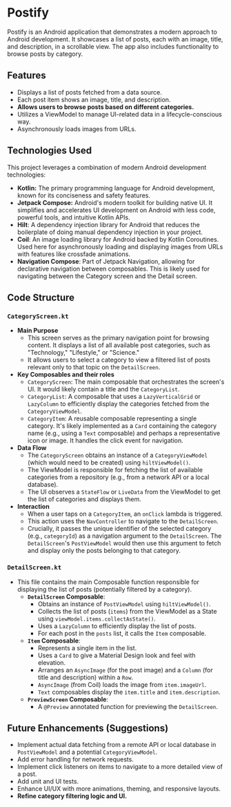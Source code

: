 # Postify

Postify is an Android application that demonstrates a modern approach to Android development. It showcases a list of posts, each with an image, title, and description, in a scrollable view. The app also includes functionality to browse posts by category.

## Features

* Displays a list of posts fetched from a data source.
* Each post item shows an image, title, and description.
* **Allows users to browse posts based on different categories.**
* Utilizes a ViewModel to manage UI-related data in a lifecycle-conscious way.
* Asynchronously loads images from URLs.

## Technologies Used

This project leverages a combination of modern Android development technologies:

* **Kotlin:** The primary programming language for Android development, known for its conciseness and safety features.
* **Jetpack Compose:** Android's modern toolkit for building native UI. It simplifies and accelerates UI development on Android with less code, powerful tools, and intuitive Kotlin APIs.
* **Hilt**: A dependency injection library for Android that reduces the boilerplate of doing manual dependency injection in your project.
* **Coil**: An image loading library for Android backed by Kotlin Coroutines. Used here for asynchronously loading and displaying images from URLs with features like crossfade animations.
* **Navigation Compose**: Part of Jetpack Navigation, allowing for declarative navigation between composables. This is likely used for navigating between the Category screen and the Detail screen.

## Code Structure

### `CategoryScreen.kt`

* **Main Purpose**
    * This screen serves as the primary navigation point for browsing content. It displays a list of all available post categories, such as "Technology," "Lifestyle," or "Science."
    * It allows users to select a category to view a filtered list of posts relevant only to that topic on the `DetailScreen`.
* **Key Composables and their roles**
    * `CategoryScreen`: The main composable that orchestrates the screen's UI. It would likely contain a title and the `CategoryList`.
    * `CategoryList`: A composable that uses a `LazyVerticalGrid` or `LazyColumn` to efficiently display the categories fetched from the `CategoryViewModel`.
    * `CategoryItem`: A reusable composable representing a single category. It's likely implemented as a `Card` containing the category name (e.g., using a `Text` composable) and perhaps a representative icon or image. It handles the click event for navigation.
* **Data Flow**
    * The `CategoryScreen` obtains an instance of a `CategoryViewModel` (which would need to be created) using `hiltViewModel()`.
    * The ViewModel is responsible for fetching the list of available categories from a repository (e.g., from a network API or a local database).
    * The UI observes a `StateFlow` or `LiveData` from the ViewModel to get the list of categories and displays them.
* **Interaction**
    * When a user taps on a `CategoryItem`, an `onClick` lambda is triggered.
    * This action uses the `NavController` to navigate to the `DetailScreen`.
    * Crucially, it passes the unique identifier of the selected category (e.g., `categoryId`) as a navigation argument to the `DetailScreen`. The `DetailScreen`'s `PostViewModel` would then use this argument to fetch and display only the posts belonging to that category.

### `DetailScreen.kt`

* This file contains the main Composable function responsible for displaying the list of posts (potentially filtered by a category).
    * **`DetailScreen` Composable**:
        * Obtains an instance of `PostViewModel` using `hiltViewModel()`.
        * Collects the list of posts (`items`) from the ViewModel as a State using `viewModel.items.collectAsState()`.
        * Uses a `LazyColumn` to efficiently display the list of posts.
        * For each post in the `posts` list, it calls the `Item` composable.
    * **`Item` Composable**:
        * Represents a single item in the list.
        * Uses a `Card` to give a Material Design look and feel with elevation.
        * Arranges an `AsyncImage` (for the post image) and a `Column` (for title and description) within a `Row`.
        * `AsyncImage` (from Coil) loads the image from `item.imageUrl`.
        * `Text` composables display the `item.title` and `item.description`.
    * **`PreviewScreen` Composable**:
        * A `@Preview` annotated function for previewing the `DetailScreen`.

## Future Enhancements (Suggestions)

* Implement actual data fetching from a remote API or local database in `PostViewModel` and a potential `CategoryViewModel`.
* Add error handling for network requests.
* Implement click listeners on items to navigate to a more detailed view of a post.
* Add unit and UI tests.
* Enhance UI/UX with more animations, theming, and responsive layouts.
* **Refine category filtering logic and UI.**
